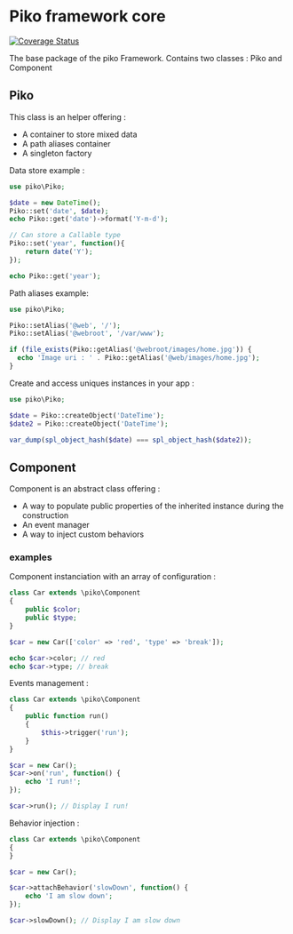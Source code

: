 # Piko framework core

[![Coverage Status](https://coveralls.io/repos/github/piko-framework/core/badge.svg?branch=main)](https://coveralls.io/github/piko-framework/core?branch=main)

The base package of the piko Framework. Contains two classes : Piko and Component

## Piko

This class is an helper offering :

 - A container to store mixed data
 - A path aliases container
 - A singleton factory

Data store example :

```php
use piko\Piko;

$date = new DateTime();
Piko::set('date', $date);
echo Piko::get('date')->format('Y-m-d');

// Can store a Callable type
Piko::set('year', function(){
    return date('Y');
});

echo Piko::get('year');

```

Path aliases example:

```php
use piko\Piko;

Piko::setAlias('@web', '/');
Piko::setAlias('@webroot', '/var/www');

if (file_exists(Piko::getAlias('@webroot/images/home.jpg')) {
  echo 'Image uri : ' . Piko::getAlias('@web/images/home.jpg');
}

```

Create and access uniques instances in your app :

```php
use piko\Piko;

$date = Piko::createObject('DateTime');
$date2 = Piko::createObject('DateTime');

var_dump(spl_object_hash($date) === spl_object_hash($date2));

```

## Component

Component is an abstract class offering :

 - A way to populate public properties of the inherited instance during the construction
 - An event manager
 - A way to inject custom behaviors
 
 ### examples

Component instanciation with an array of configuration :

```php
class Car extends \piko\Component
{
    public $color;
    public $type;
}

$car = new Car(['color' => 'red', 'type' => 'break']);

echo $car->color; // red
echo $car->type; // break

```

Events management :

```php
class Car extends \piko\Component
{
    public function run()
    {
        $this->trigger('run');
    }
}

$car = new Car();
$car->on('run', function() {
    echo 'I run!';
});

$car->run(); // Display I run!

```

Behavior injection :

```php
class Car extends \piko\Component
{
}

$car = new Car();

$car->attachBehavior('slowDown', function() {
    echo 'I am slow down';
});

$car->slowDown(); // Display I am slow down

```
